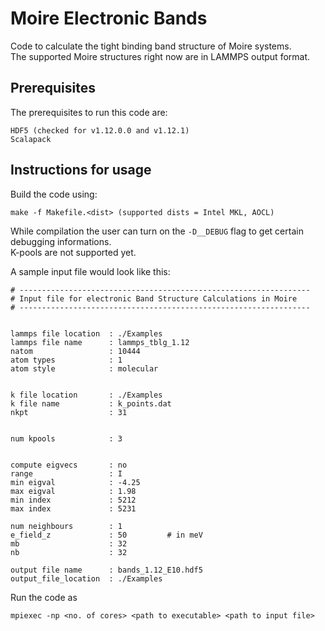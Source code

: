 # Moire Electronic Bands

Code to calculate the tight binding band structure of Moire systems.  
The supported Moire structures right now are in LAMMPS output format.  

## Prerequisites

The prerequisites to run this code are:   
```
HDF5 (checked for v1.12.0.0 and v1.12.1)  
Scalapack
```

## Instructions for usage

Build the code using:  
```
make -f Makefile.<dist> (supported dists = Intel MKL, AOCL)
```

While compilation the user can turn on the `-D__DEBUG` flag to get certain debugging informations.  
K-pools are not supported yet.


A sample input file would look like this:

```
# -----------------------------------------------------------------
# Input file for electronic Band Structure Calculations in Moire
# -----------------------------------------------------------------


lammps file location  : ./Examples
lammps file name      : lammps_tblg_1.12
natom                 : 10444
atom types            : 1
atom style            : molecular


k file location       : ./Examples
k file name           : k_points.dat
nkpt                  : 31


num kpools            : 3


compute eigvecs       : no
range                 : I
min eigval            : -4.25
max eigval            : 1.98
min index             : 5212
max index             : 5231

num neighbours        : 1
e_field_z             : 50         # in meV  
mb                    : 32
nb                    : 32

output file name      : bands_1.12_E10.hdf5
output_file_location  : ./Examples
```

Run the code as 
```
mpiexec -np <no. of cores> <path to executable> <path to input file> 
```
